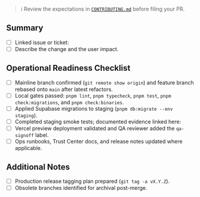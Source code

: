 > ℹ️  Review the expectations in [`CONTRIBUTING.md`](../CONTRIBUTING.md) before filing your PR.

## Summary
- [ ] Linked issue or ticket: <!-- e.g., Closes #123 -->
- [ ] Describe the change and the user impact.

## Operational Readiness Checklist
- [ ] Mainline branch confirmed (`git remote show origin`) and feature branch rebased onto `main` after latest refactors.
- [ ] Local gates passed: `pnpm lint`, `pnpm typecheck`, `pnpm test`, `pnpm check:migrations`, and `pnpm check:binaries`.
- [ ] Applied Supabase migrations to staging (`pnpm db:migrate --env staging`).
- [ ] Completed staging smoke tests; documented evidence linked here: <!-- add link -->
- [ ] Vercel preview deployment validated and QA reviewer added the `qa-signoff` label.
- [ ] Ops runbooks, Trust Center docs, and release notes updated where applicable.

## Additional Notes
- [ ] Production release tagging plan prepared (`git tag -a vX.Y.Z`).
- [ ] Obsolete branches identified for archival post-merge.

<!-- Please keep this template intact to satisfy compliance and deployment controls. -->
